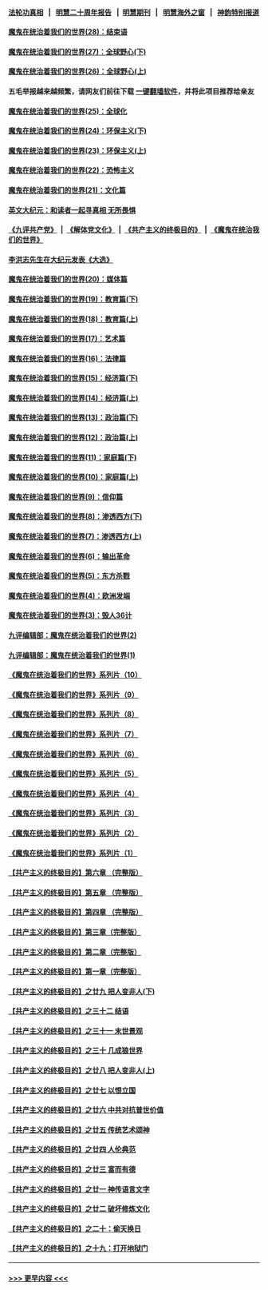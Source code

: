 #### [法轮功真相](https://github.com/gfw-breaker/truth/blob/master/README.md?t=0) &nbsp;&nbsp;|&nbsp;&nbsp; [明慧二十周年报告](https://github.com/gfw-breaker/mh-reports/blob/master/README.md?t=0) &nbsp;&nbsp;|&nbsp;&nbsp;[明慧期刊](https://github.com/gfw-breaker/mh-qikan) &nbsp;&nbsp;|&nbsp;&nbsp; [明慧海外之窗](https://github.com/gfw-breaker/mh-news/blob/master/README.md?t=0) &nbsp;&nbsp;|&nbsp;&nbsp; [神韵特别报道](https://github.com/gfw-breaker/mh-news/blob/master/shenyun.md?t=0)
#### [魔鬼在统治着我们的世界(28)：结束语](../pages/nsc422/n10936246.md?t=07180151) 
#### [魔鬼在统治着我们的世界(27)：全球野心(下)](../pages/nsc422/n10928319.md?t=07180151) 
#### [魔鬼在统治着我们的世界(26)：全球野心(上)](../pages/nsc422/n10900318.md?t=07180151) 
#### 五毛举报越来越频繁，请网友们前往下载 [一键翻墙软件](https://github.com/gfw-breaker/ssr-accounts)，并将此项目推荐给亲友
#### [魔鬼在统治着我们的世界(25)：全球化](../pages/nsc422/n10788205.md?t=07180151) 
#### [魔鬼在统治着我们的世界(24)：环保主义(下)](../pages/nsc422/n10695307.md?t=07180151) 
#### [魔鬼在统治着我们的世界(23)：环保主义(上)](../pages/nsc422/n10688613.md?t=07180151) 
#### [魔鬼在统治着我们的世界(22)：恐怖主义](../pages/nsc422/n10614727.md?t=07180151) 
#### [魔鬼在统治着我们的世界(21)：文化篇](../pages/nsc422/n10597706.md?t=07180151) 
#### [英文大纪元：和读者一起寻真相 无所畏惧](../pages/nsc422/n12542027.md?t=07180151) 
#### [《九评共产党》](https://github.com/begood0513/9ping.md/blob/master/README.md) &nbsp;|&nbsp; [《解体党文化》](../../../../jtdwh.md/blob/master/README.md)  &nbsp;|&nbsp; [《共产主义的终极目的》](../../../../gczydzjmd.md/blob/master/README.md) &nbsp;|&nbsp; [《魔鬼在统治我们的世界》](../../../../mgztzwmdsj.md/blob/master/README.md) 
#### [李洪志先生在大纪元发表《大选》](../pages/nsc422/n12534746.md?t=07180151) 
#### [魔鬼在统治着我们的世界(20)：媒体篇](../pages/nsc422/n10586579.md?t=07180151) 
#### [魔鬼在统治着我们的世界(19)：教育篇(下)](../pages/nsc422/n10564808.md?t=07180151) 
#### [魔鬼在统治着我们的世界(18)：教育篇(上)](../pages/nsc422/n10526970.md?t=07180151) 
#### [魔鬼在统治着我们的世界(17)：艺术篇](../pages/nsc422/n10499093.md?t=07180151) 
#### [魔鬼在统治着我们的世界(16)：法律篇](../pages/nsc422/n10485969.md?t=07180151) 
#### [魔鬼在统治着我们的世界(15)：经济篇(下)](../pages/nsc422/n10469975.md?t=07180151) 
#### [魔鬼在统治着我们的世界(14)：经济篇(上)](../pages/nsc422/n10457370.md?t=07180151) 
#### [魔鬼在统治着我们的世界(13)：政治篇(下)](../pages/nsc422/n10448270.md?t=07180151) 
#### [魔鬼在统治着我们的世界(12)：政治篇(上)](../pages/nsc422/n10444576.md?t=07180151) 
#### [魔鬼在统治着我们的世界(11)：家庭篇(下)](../pages/nsc422/n10440961.md?t=07180151) 
#### [魔鬼在统治着我们的世界(10)：家庭篇(上)](../pages/nsc422/n10435448.md?t=07180151) 
#### [魔鬼在统治着我们的世界(9)：信仰篇](../pages/nsc422/n10432159.md?t=07180151) 
#### [魔鬼在统治着我们的世界(8)：渗透西方(下)](../pages/nsc422/n10429603.md?t=07180151) 
#### [魔鬼在统治着我们的世界(7)：渗透西方(上)](../pages/nsc422/n10426013.md?t=07180151) 
#### [魔鬼在统治着我们的世界(6)：输出革命](../pages/nsc422/n10421536.md?t=07180151) 
#### [魔鬼在统治着我们的世界(5)：东方杀戮](../pages/nsc422/n10417707.md?t=07180151) 
#### [魔鬼在统治着我们的世界(4)：欧洲发端](../pages/nsc422/n10414890.md?t=07180151) 
#### [魔鬼在统治着我们的世界(3)：毁人36计](../pages/nsc422/n10411583.md?t=07180151) 
#### [九评编辑部：魔鬼在统治着我们的世界(2)](../pages/nsc422/n10410036.md?t=07180151) 
#### [九评编辑部：魔鬼在统治着我们的世界(1)](../pages/nsc422/n10406825.md?t=07180151) 
#### [《魔鬼在统治着我们的世界》系列片（10）](../pages/nsc422/n12292670.md?t=07180151) 
#### [《魔鬼在统治着我们的世界》系列片（9）](../pages/nsc422/n12290859.md?t=07180151) 
#### [《魔鬼在统治着我们的世界》系列片（8）](../pages/nsc422/n12287445.md?t=07180151) 
#### [《魔鬼在统治着我们的世界》系列片（7）](../pages/nsc422/n12283425.md?t=07180151) 
#### [《魔鬼在统治着我们的世界》系列片（6）](../pages/nsc422/n12282314.md?t=07180151) 
#### [《魔鬼在统治着我们的世界》系列片（5）](../pages/nsc422/n12281419.md?t=07180151) 
#### [《魔鬼在统治着我们的世界》系列片（4）](../pages/nsc422/n12274024.md?t=07180151) 
#### [《魔鬼在统治着我们的世界》系列片（3）](../pages/nsc422/n12271322.md?t=07180151) 
#### [《魔鬼在统治着我们的世界》系列片（2）](../pages/nsc422/n12269049.md?t=07180151) 
#### [《魔鬼在统治着我们的世界》系列片（1）](../pages/nsc422/n12267575.md?t=07180151) 
#### [【共产主义的终极目的】第六章 （完整版）](../pages/nsc422/n11428913.md?t=07180151) 
#### [【共产主义的终极目的】第五章 （完整版）](../pages/nsc422/n11428912.md?t=07180151) 
#### [【共产主义的终极目的】第四章 （完整版）](../pages/nsc422/n11428907.md?t=07180151) 
#### [【共产主义的终极目的】第三章（完整版）](../pages/nsc422/n11428848.md?t=07180151) 
#### [【共产主义的终极目的】第二章（完整版）](../pages/nsc422/n11428831.md?t=07180151) 
#### [【共产主义的终极目的】第一章（完整版）](../pages/nsc422/n11417651.md?t=07180151) 
#### [【共产主义的终极目的】之廿九 把人变非人(下)](../pages/nsc422/n11344140.md?t=07180151) 
#### [【共产主义的终极目的】之三十二 结语](../pages/nsc422/n11360535.md?t=07180151) 
#### [【共产主义的终极目的】之三十一 末世景观](../pages/nsc422/n11351129.md?t=07180151) 
#### [【共产主义的终极目的】之三十 几成狼世界](../pages/nsc422/n11348280.md?t=07180151) 
#### [【共产主义的终极目的】之廿八 把人变非人(上)](../pages/nsc422/n11340492.md?t=07180151) 
#### [【共产主义的终极目的】之廿七 以恨立国](../pages/nsc422/n11336944.md?t=07180151) 
#### [【共产主义的终极目的】之廿六 中共对抗普世价值](../pages/nsc422/n11324785.md?t=07180151) 
#### [【共产主义的终极目的】之廿五 传统艺术颂神](../pages/nsc422/n11296396.md?t=07180151) 
#### [【共产主义的终极目的】之廿四 人伦典范](../pages/nsc422/n11296397.md?t=07180151) 
#### [【共产主义的终极目的】之廿三 富而有德](../pages/nsc422/n11283598.md?t=07180151) 
#### [【共产主义的终极目的】之廿一 神传语言文字](../pages/nsc422/n11263265.md?t=07180151) 
#### [【共产主义的终极目的】之廿二 破坏修炼文化](../pages/nsc422/n11245728.md?t=07180151) 
#### [【共产主义的终极目的】之二十：偷天换日](../pages/nsc422/n11238846.md?t=07180151) 
#### [【共产主义的终极目的】之十九：打开地狱门](../pages/nsc422/n11206376.md?t=07180151) 

----
#### [ >>> 更早内容 <<< ](../indexes/nsc422-earlier.md)
